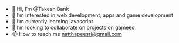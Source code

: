 - 👋 Hi, I’m @TakeshiBank
- 👀 I’m interested in web development, apps and game development
- 🌱 I’m currently learning javascript
- 💞️ I’m looking to collaborate on projects on gamees
- 📫 How to reach me natthapeesri@gmail.com

